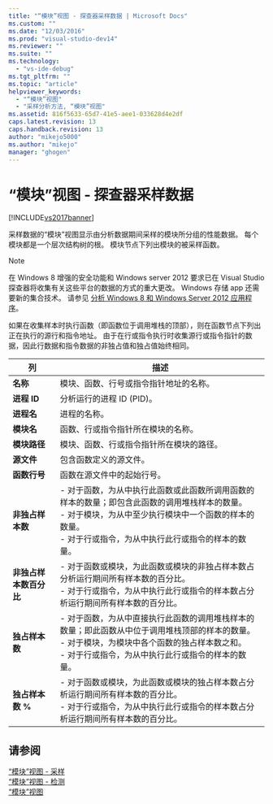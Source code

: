 ```yaml
---
title: "“模块”视图 - 探查器采样数据 | Microsoft Docs"
ms.custom: ""
ms.date: "12/03/2016"
ms.prod: "visual-studio-dev14"
ms.reviewer: ""
ms.suite: ""
ms.technology: 
  - "vs-ide-debug"
ms.tgt_pltfrm: ""
ms.topic: "article"
helpviewer_keywords: 
  - "“模块”视图"
  - "采样分析方法, “模块”视图"
ms.assetid: 816f5633-65d7-41e5-aee1-033628d4e2df
caps.latest.revision: 13
caps.handback.revision: 13
author: "mikejo5000"
ms.author: "mikejo"
manager: "ghogen"
---
```

# “模块”视图 - 探查器采样数据
[!INCLUDE[vs2017banner](../code-quality/includes/vs2017banner.md)]

采样数据的“模块”视图显示由分析数据期间采样的模块所分组的性能数据。  每个模块都是一个层次结构树的根。  模块节点下列出模块的被采样函数。  
  
> [!NOTE]
>  在 Windows 8 增强的安全功能和 Windows server 2012 要求已在 Visual Studio 探查器将收集有关这些平台的数据的方式的重大更改。  Windows 存储 app 还需要新的集合技术。  请参见 [分析 Windows 8 和 Windows Server 2012 应用程序](../profiling/performance-tools-on-windows-8-and-windows-server-2012-applications.md)。  
  
 如果在收集样本时执行函数（即函数位于调用堆栈的顶部），则在函数节点下列出正在执行的源行和指令地址。  由于在行或指令执行时收集源行或指令指针的数据，因此行数据和指令数据的非独占值和独占值始终相同。  
  
|列|描述|  
|-------|--------|  
|**名称**|模块、函数、行号或指令指针地址的名称。|  
|**进程 ID**|分析运行的进程 ID \(PID\)。|  
|**进程名**|进程的名称。|  
|**模块名**|函数、行或指令指针所在模块的名称。|  
|**模块路径**|模块、函数、行或指令指针所在模块的路径。|  
|**源文件**|包含函数定义的源文件。|  
|**函数行号**|函数在源文件中的起始行号。|  
|**非独占样本数**|-   对于函数，为从中执行此函数或此函数所调用函数的样本的数量；即包含此函数的调用堆栈样本的数量。<br />-   对于模块，为从中至少执行模块中一个函数的样本的数量。<br />-   对于行或指令，为从中执行此行或指令的样本的数量。|  
|**非独占样本数百分比**|-   对于函数或模块，为此函数或模块的非独占样本数占分析运行期间所有样本数的百分比。<br />-   对于行或指令，为从中执行此行或指令的样本数占分析运行期间所有样本数的百分比。|  
|**独占样本数**|-   对于函数，为从中直接执行此函数的调用堆栈样本的数量；即此函数从中位于调用堆栈顶部的样本的数量。<br />-   对于模块，为模块中各个函数的独占样本数之和。<br />-   对于行或指令，为从中执行此行或指令的样本的数量。|  
|**独占样本数 %**|-   对于函数或模块，为此函数或模块的独占样本数占分析运行期间所有样本数的百分比。<br />-   对于行或指令，为从中执行此行或指令的样本数占分析运行期间所有样本数的百分比。|  
  
## 请参阅  
 [“模块”视图 \- 采样](../profiling/modules-view-dotnet-memory-sampling-data.md)   
 [“模块”视图 \- 检测](../profiling/modules-view-dotnet-memory-instrumentation-data.md)   
 [“模块”视图](../profiling/modules-view-instrumentation-data.md)